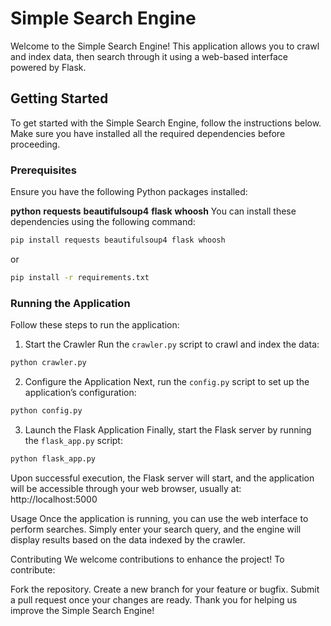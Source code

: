 # Simple Search Engine
Welcome to the Simple Search Engine! This application allows you to crawl and index data, then search through it using a web-based interface powered by Flask.

## Getting Started
To get started with the Simple Search Engine, follow the instructions below. Make sure you have installed all the required dependencies before proceeding.

### Prerequisites
Ensure you have the following Python packages installed:

**python**
**requests**
**beautifulsoup4**
**flask**
**whoosh**
You can install these dependencies using the following command:

```bash
pip install requests beautifulsoup4 flask whoosh
```
or 
```bash
pip install -r requirements.txt
```

### Running the Application
Follow these steps to run the application:

1. Start the Crawler
Run the `crawler.py` script to crawl and index the data:

```bash
python crawler.py
```

2. Configure the Application
Next, run the `config.py` script to set up the application’s configuration:

```bash
python config.py
```

3. Launch the Flask Application
Finally, start the Flask server by running the `flask_app.py` script:

```bash
python flask_app.py
```
Upon successful execution, the Flask server will start, and the application will be accessible through your web browser, usually at:
http://localhost:5000

Usage
Once the application is running, you can use the web interface to perform searches. Simply enter your search query, and the engine will display results based on the data indexed by the crawler.

Contributing
We welcome contributions to enhance the project! To contribute:

Fork the repository.
Create a new branch for your feature or bugfix.
Submit a pull request once your changes are ready.
Thank you for helping us improve the Simple Search Engine!

